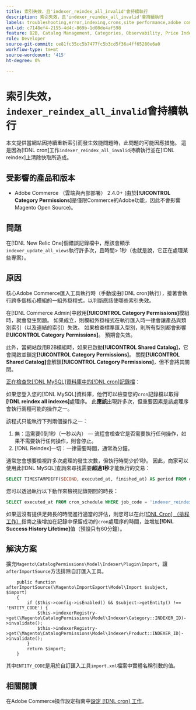 ```yaml
---
title: 索引失效，且'indexer_reindex_all_invalid'會持續執行
description: 索引失效，且'indexer_reindex_all_invalid'會持續執行
labels: troubleshooting,error,indexing,crons,site performance,adobe commerce,magento,cron,indexer_reindex_all_invalid,SQL,MySQL,reindex
exl-id: c7148ef4-2155-4d4c-869b-1d08de4af598
feature: B2B, Catalog Management, Categories, Observability, Price Indexer
role: Developer
source-git-commit: ce81fc35cc5b7477fc5b3cd5f36a4ff65280e6a0
workflow-type: tm+mt
source-wordcount: '415'
ht-degree: 0%

---
```


# 索引失效，`indexer_reindex_all_invalid`會持續執行

本文提供當網站因持續重新索引而發生效能問題時，此問題的可能因應措施。 這是因為[!DNL cron]工作`indexer_reindex_all_invalid`持續執行並在[!DNL reindex]上清除快取所造成。

## 受影響的產品和版本

* Adobe Commerce （雲端與內部部署） 2.4.0+ (由於&#x200B;**[!UICONTROL Category Permissions]**&#x200B;是僅限Commerce的Adobe功能，因此不會影響Magento Open Source)。

## 問題

在[!DNL New Relic One]個錯誤記錄檔中，應該會顯示`indexer_update_all_views`執行許多次，且時間> 1秒（也就是說，它正在處理某些專案）。

## 原因

核心Adobe Commerce匯入工具執行時（手動或由[!DNL cron]執行），接著會執行跨多個核心模組的一組外掛程式，以判斷應該使哪些索引失效。

在[!DNL Commerce Admin]中啟用&#x200B;**[!UICONTROL Category Permissions]**&#x200B;模組時，就會發生問題。 如果成立，則模組外掛程式在執行匯入時一律會讓產品與類別索引（以及連結的索引）失效。 如果檢查標準匯入型別，則所有型別都會影響&#x200B;**[!UICONTROL Category Permissions]**。 預期會失效。

此外，當網站啟用B2B模組時，如果已啟動&#x200B;**[!UICONTROL Shared Catalog]**，它會開啟並鎖定&#x200B;**[!UICONTROL Category Permissions]**。 關閉&#x200B;**[!UICONTROL Shared Catalog]**&#x200B;會解鎖&#x200B;**[!UICONTROL Category Permissions]**，但不會將其關閉。

<u>正在檢查您[!DNL MySQL]資料庫中的[!DNL cron]記錄檔</u>：

如果您登入您的[!DNL MySQL]資料庫，他們可以檢查您的`cron`記錄檔以取得&#x200B;**[!DNL reindex all indexes]**&#x200B;處理序。
此&#x200B;**應該**&#x200B;出現許多次，但重要因素是該處理序會執行兩種可能的操作之一。

該程式只能執行下列兩個操作之一：

1. 無：這需要0到1秒（一秒以內） — 流程會檢查它是否需要執行任何操作，如果不需要執行任何操作，則會停止。
1. [!DNL Reindex]一切：一律需要時間，通常為分鐘。

通常您會想要檢視許多次處理的發生次數，但執行時間少於1秒。
因此，商家可以使用此[!DNL MySQL]查詢來尋找需要&#x200B;**超過1秒**&#x200B;才能執行的交易：

```sql
SELECT TIMESTAMPDIFF(SECOND, executed_at, finished_at) AS period FROM cron_schedule WHERE job_code = 'indexer_reindex_all_invalid' HAVING period > 1
```

您可以透過執行以下動作來檢視記錄期間的時長：

```sql
SELECT executed_at FROM cron_schedule WHERE job_code = 'indexer_reindex_all_invalid' AND executed_at IS NOT NULL ORDER BY executed_at ASC LIMIT 1;
```

如果這沒有提供足夠長的時間進行適當的評估，則您可以在此[[!DNL Cron]  （排程工作）](https://experienceleague.adobe.com/docs/commerce-admin/systems/tools/cron.html?lang=zh-Hant)指南之後增加在記錄中保留成功的`cron`處理序的時間，並增加&#x200B;**[!DNL Success History Lifetime]**&#x200B;值（預設只有60分鐘）。


## 解決方案

擴充`Magento\CatalogPermissions\Model\Indexer\Plugin\Import`，讓`afterImportSource`方法排除自訂匯入工具。

```
    public function afterImportSource(\Magento\ImportExport\Model\Import $subject, $import)
    {
        if ($this->config->isEnabled() && $subject->getEntity() !== 'ENTITY_CODE') {
            $this->indexerRegistry->get(\Magento\CatalogPermissions\Model\Indexer\Category::INDEXER_ID)->invalidate();
            $this->indexerRegistry->get(\Magento\CatalogPermissions\Model\Indexer\Product::INDEXER_ID)->invalidate();
        }
        return $import;
    }
```

其中`ENTITY_CODE`是用於自訂匯入工具`import.xml`檔案中實體名稱引數的值。

## 相關閱讀

在Adobe Commerce操作設定指南中[設定 [!DNL cron] 工作](https://experienceleague.adobe.com/docs/commerce-operations/configuration-guide/cli/configure-cron-jobs.html?lang=zh-Hant)。
